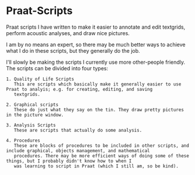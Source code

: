 # Praat-Scripts
Praat scripts I have written to make it easier to annotate and edit textgrids, perform acoustic analyses, and draw nice pictures.

I am by no means an expert, so there may be much better ways to achieve what I do in these scripts, but they generally do the job.

I'll slowly be making the scripts I currently use more other-people friendly.
The scripts can be divided into four types:

    1. Quality of Life Scripts
       This are scripts which basically make it generally easier to use Praat to analyis; e.g. for creating, editing, and saving
       textgrids.
       
    2. Graphical scripts
       These do just what they say on the tin. They draw pretty pictures in the picture window.     
       
    3. Analysis Scripts
       These are scripts that actually do some analysis.       
       
    4. Procedures
       These are blocks of procedures to be included in other scripts, and include graphical, objects management, and mathematical
       procedures. There may be more efficient ways of doing some of these things, but I probably didn't know how to when I
       was learning to script in Praat (which I still am, so be kind).
